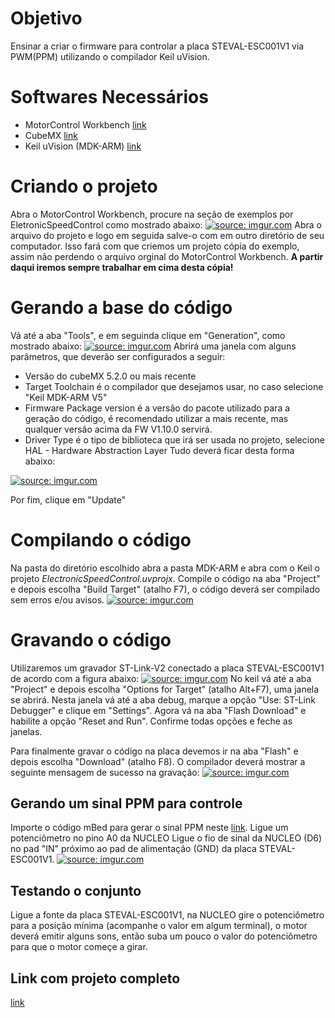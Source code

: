 # Objetivo
Ensinar a criar o firmware para controlar a placa STEVAL-ESC001V1 via PWM(PPM) utilizando o compilador Keil uVision.

# Softwares Necessários
* MotorControl Workbench [link](https://www.st.com/en/embedded-software/x-cube-mcsdk.html)
* CubeMX [link](https://www.st.com/en/development-tools/stm32cubemx.html)
* Keil uVision (MDK-ARM) [link](https://www.keil.com/download/product/)

# Criando o projeto 
Abra o MotorControl Workbench, procure na seção de exemplos por EletronicSpeedControl como mostrado abaixo:
<a href="https://imgur.com/Vl2SjfV"><img src="https://imgur.com/Vl2SjfV.jpg" title="source: imgur.com" /></a>
Abra o arquivo do projeto e logo em seguida salve-o com em outro diretório de seu computador. Isso fará com que criemos um projeto cópia do exemplo, assim não perdendo o arquivo orginal do MotorControl Workbench. **A partir daqui iremos sempre trabalhar em cima desta cópia!**

# Gerando a base do código
Vá até a aba "Tools", e em seguinda clique em "Generation", como mostrado abaixo: 
<a href="https://imgur.com/4mPZgFN"><img src="https://imgur.com/4mPZgFN.jpg" title="source: imgur.com" /></a>
Abrirá uma janela com alguns parâmetros, que deverão ser configurados a seguir:
  *    Versão do cubeMX 5.2.0 ou mais recente
  *    Target Toolchain é o compilador que desejamos usar, no caso selecione "Keil MDK-ARM V5"
  *    Firmware Package version é a versão do pacote utilizado para a geração do código, é recomendado utilizar a mais recente, mas qualquer versão acima da FW V1.10.0 servirá.
  *    Driver Type é o tipo de biblioteca que irá ser usada no projeto, selecione HAL - Hardware Abstraction Layer 
 Tudo deverá ficar desta forma abaixo:

<a href="https://imgur.com/CQVUTB9"><img src="https://imgur.com/CQVUTB9.jpg" title="source: imgur.com" /></a>

Por fim, clique em "Update"

# Compilando o código
Na pasta do diretório escolhido abra a pasta MDK-ARM e abra com o Keil o projeto *ElectronicSpeedControl.uvprojx*.
Compile o código na aba "Project" e depois escolha "Build Target" (atalho F7), o código deverá ser compilado sem erros e/ou avisos.
<a href="https://imgur.com/MRldmVv"><img src="https://imgur.com/MRldmVv.jpg" title="source: imgur.com" /></a>

# Gravando o código
Utilizaremos um gravador ST-Link-V2 conectado a placa STEVAL-ESC001V1 de acordo com a figura abaixo:
<a href="https://imgur.com/nY1fsue"><img src="https://imgur.com/nY1fsue.jpg" title="source: imgur.com" /></a>
No keil vá até a aba "Project" e depois escolha "Options for Target" (atalho Alt+F7), uma janela se abrirá. Nesta janela vá até a aba debug, marque a opção "Use: ST-Link Debugger" e clique em "Settings". Agora vá na aba "Flash Download" e habilite a opção "Reset and Run". Confirme todas opções e feche as janelas. 

Para finalmente gravar o código na placa devemos ir na aba "Flash" e depois escolha "Download" (atalho F8). O compilador deverá mostrar a seguinte mensagem de sucesso na gravação:
<a href="https://imgur.com/JwmZ2aU"><img src="https://imgur.com/JwmZ2aU.jpg" title="source: imgur.com" /></a>

## Gerando um sinal PPM para controle
Importe o código mBed para gerar o sinal PPM neste [link](https://os.mbed.com/users/Marcelocostanzo/code/PPM_SIGNAL_GENERATOR/).
Ligue um potenciômetro no pino A0 da NUCLEO
Ligue o fio de sinal da NUCLEO (D6) no pad "IN" próximo ao pad de alimentação (GND) da placa STEVAL-ESC001V1.
<a href="https://imgur.com/XSm0hHK"><img src="https://imgur.com/XSm0hHK.jpg" title="source: imgur.com" /></a>

## Testando o conjunto
Ligue a fonte da placa STEVAL-ESC001V1, na NUCLEO gire o potenciômetro para a posição mínima (acompanhe o valor em algum terminal), o motor deverá emitir alguns sons, então suba um pouco o valor do potenciômetro para que o motor começe a girar. 

## Link com projeto completo
[link](https://drive.google.com/drive/folders/1XezOjP0t8a2dyGrOZNeUsUiSOQQl37kH?usp=sharing)
